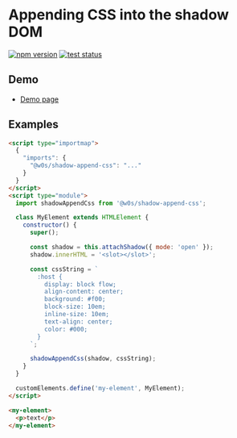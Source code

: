 # Appending CSS into the shadow DOM

[![npm version](https://badge.fury.io/js/%40w0s%2Fshadow-append-css.svg)](https://www.npmjs.com/package/@w0s/shadow-append-css)
[![test status](https://github.com/SaekiTominaga/frontend/actions/workflows/shadow-append-css-test.yml/badge.svg)](https://github.com/SaekiTominaga/frontend/actions/workflows/shadow-append-css-test.yml)

## Demo

- [Demo page](https://saekitominaga.github.io/frontend/packages/shadow-append-css/demo/)

## Examples

```HTML
<script type="importmap">
  {
    "imports": {
      "@w0s/shadow-append-css": "..."
    }
  }
</script>
<script type="module">
  import shadowAppendCss from '@w0s/shadow-append-css';

  class MyElement extends HTMLElement {
    constructor() {
      super();

      const shadow = this.attachShadow({ mode: 'open' });
      shadow.innerHTML = '<slot></slot>';

      const cssString = `
        :host {
          display: block flow;
          align-content: center;
          background: #f00;
          block-size: 10em;
          inline-size: 10em;
          text-align: center;
          color: #000;
        }
      `;

      shadowAppendCss(shadow, cssString);
    }
  }

  customElements.define('my-element', MyElement);
</script>

<my-element>
  <p>text</p>
</my-element>
```
